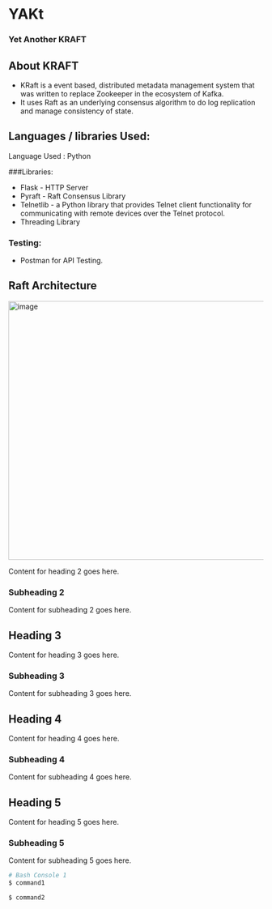 # YAKt
### Yet Another KRAFT

## About KRAFT
- KRaft is a event based, distributed metadata management system that was written to replace Zookeeper in the ecosystem of Kafka.
- It uses Raft as an underlying consensus algorithm to do log replication and manage consistency of state.

## Languages / libraries Used:
Language Used : Python 

###Libraries:
- Flask - HTTP Server
- Pyraft - Raft Consensus Library
- Telnetlib - a Python library that provides Telnet client functionality for communicating with remote devices over the Telnet protocol.
- Threading Library

### Testing:
- Postman for API Testing.



## Raft Architecture
<img width="511" alt="image" src="https://github.com/Ashwinr-07/YAKt/assets/105007681/4173e06f-746c-4d40-9fec-6b5b6e2c6619">


Content for heading 2 goes here.

### Subheading 2

Content for subheading 2 goes here.

## Heading 3

Content for heading 3 goes here.

### Subheading 3

Content for subheading 3 goes here.

## Heading 4

Content for heading 4 goes here.

### Subheading 4

Content for subheading 4 goes here.

## Heading 5

Content for heading 5 goes here.

### Subheading 5

Content for subheading 5 goes here.

```bash
# Bash Console 1
$ command1

$ command2


